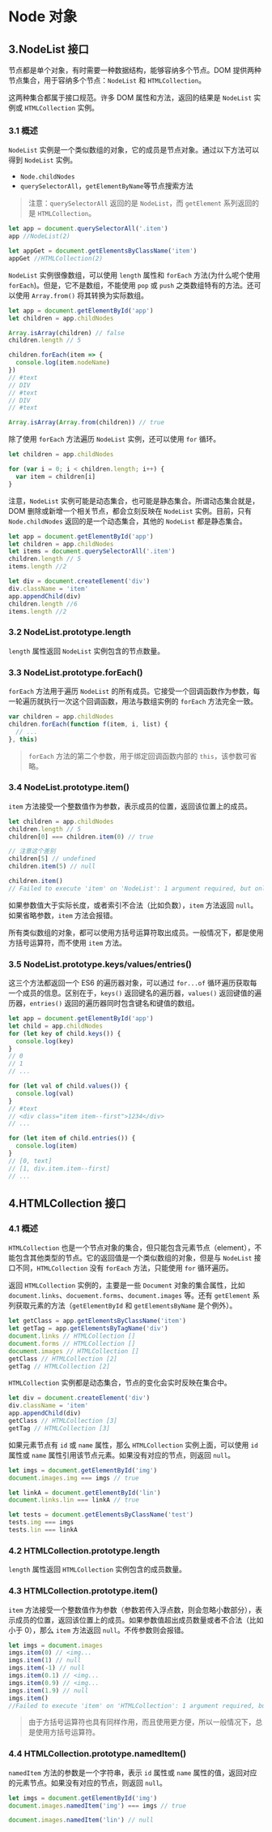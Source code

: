 # Node 对象

## 3.NodeList 接口

节点都是单个对象，有时需要一种数据结构，能够容纳多个节点。DOM 提供两种节点集合，用于容纳多个节点：`NodeList` 和 `HTMLCollection`。

这两种集合都属于接口规范。许多 DOM 属性和方法，返回的结果是 `NodeList` 实例或 `HTMLCollection` 实例。

### 3.1 概述

`NodeList` 实例是一个类似数组的对象，它的成员是节点对象。通过以下方法可以得到 `NodeList` 实例。

- `Node.childNodes`
- `querySelectorAll`，`getElementByName`等节点搜索方法

> 注意：`querySelectorAll` 返回的是 `NodeList`，而 `getElement` 系列返回的是 `HTMLCollection`。

```js
let app = document.querySelectorAll('.item')
app //NodeList(2)

let appGet = document.getElementsByClassName('item')
appGet //HTMLCollection(2)
```

`NodeList` 实例很像数组，可以使用 `length` 属性和 `forEach` 方法(为什么呢个使用 `forEach`)。但是，它不是数组，不能使用 `pop` 或 `push` 之类数组特有的方法。还可以使用 `Array.from()` 将其转换为实际数组。

```javascript
let app = document.getElementById('app')
let children = app.childNodes

Array.isArray(children) // false
children.length // 5

children.forEach(item => {
  console.log(item.nodeName)
})
// #text
// DIV
// #text
// DIV
// #text

Array.isArray(Array.from(children)) // true
```

除了使用 `forEach` 方法遍历 `NodeList` 实例，还可以使用 `for` 循环。

```javascript
let children = app.childNodes

for (var i = 0; i < children.length; i++) {
  var item = children[i]
}
```

注意，`NodeList` 实例可能是动态集合，也可能是静态集合。所谓动态集合就是，DOM 删除或新增一个相关节点，都会立刻反映在 `NodeList` 实例。目前，只有 `Node.childNodes` 返回的是一个动态集合，其他的 `NodeList` 都是静态集合。

```javascript
let app = document.getElementById('app')
let children = app.childNodes
let items = document.querySelectorAll('.item')
children.length // 5
items.length //2

let div = document.createElement('div')
div.className = 'item'
app.appendChild(div)
children.length //6
items.length //2
```

### 3.2 NodeList.prototype.length

`length` 属性返回 `NodeList` 实例包含的节点数量。

### 3.3 NodeList.prototype.forEach()

`forEach` 方法用于遍历 `NodeList` 的所有成员。它接受一个回调函数作为参数，每一轮遍历就执行一次这个回调函数，用法与数组实例的 `forEach` 方法完全一致。

```javascript
var children = app.childNodes
children.forEach(function f(item, i, list) {
  // ...
}, this)
```

> `forEach` 方法的第二个参数，用于绑定回调函数内部的 `this`，该参数可省略。

### 3.4 NodeList.prototype.item()

`item` 方法接受一个整数值作为参数，表示成员的位置，返回该位置上的成员。

```js
let children = app.childNodes
children.length // 5
children[0] === children.item(0) // true

// 注意这个差别
children[5] // undefined
children.item(5) // null

children.item()
// Failed to execute 'item' on 'NodeList': 1 argument required, but only 0 present.
```

如果参数值大于实际长度，或者索引不合法（比如负数），`item` 方法返回 `null`。如果省略参数，`item` 方法会报错。

所有类似数组的对象，都可以使用方括号运算符取出成员。一般情况下，都是使用方括号运算符，而不使用 `item` 方法。

### 3.5 NodeList.prototype.keys/values/entries()

这三个方法都返回一个 ES6 的遍历器对象，可以通过 `for...of` 循环遍历获取每一个成员的信息。区别在于，`keys()` 返回键名的遍历器，`values()` 返回键值的遍历器，`entries()` 返回的遍历器同时包含键名和键值的数组。

```javascript
let app = document.getElementById('app')
let child = app.childNodes
for (let key of child.keys()) {
  console.log(key)
}
// 0
// 1
// ...

for (let val of child.values()) {
  console.log(val)
}
// #text
// <div class="item item--first">1234</div>
// ...

for (let item of child.entries()) {
  console.log(item)
}
// [0, text]
// [1, div.item.item--first]
// ...
```

## 4.HTMLCollection 接口

### 4.1 概述

`HTMLCollection` 也是一个节点对象的集合，但只能包含元素节点（element），不能包含其他类型的节点。它的返回值是一个类似数组的对象，但是与 `NodeList` 接口不同，`HTMLCollection` 没有 `forEach` 方法，只能使用 `for` 循环遍历。

返回 `HTMLCollection` 实例的，主要是一些 `Document` 对象的集合属性，比如 `document.links`、`docuement.forms`、`document.images` 等。还有 `getElement` 系列获取元素的方法（`getElementById` 和 `getElementsByName` 是个例外）。

```js
let getClass = app.getElementsByClassName('item')
let getTag = app.getElementsByTagName('div')
document.links // HTMLCollection []
document.forms // HTMLCollection []
document.images // HTMLCollection []
getClass // HTMLCollection [2]
getTag // HTMLCollection [2]
```

`HTMLCollection` 实例都是动态集合，节点的变化会实时反映在集合中。

```js
let div = document.createElement('div')
div.className = 'item'
app.appendChild(div)
getClass // HTMLCollection [3]
getTag // HTMLCollection [3]
```

如果元素节点有 `id` 或 `name` 属性，那么 `HTMLCollection` 实例上面，可以使用 `id` 属性或 `name` 属性引用该节点元素。如果没有对应的节点，则返回 `null`。

```js
let imgs = document.getElementById('img')
document.images.img === imgs // true

let linkA = document.getElementById('lin')
document.links.lin === linkA // true

let tests = document.getElementsByClassName('test')
tests.img === imgs
tests.lin === linkA
```

### 4.2 HTMLCollection.prototype.length

`length` 属性返回 `HTMLCollection` 实例包含的成员数量。

### 4.3 HTMLCollection.prototype.item()

`item` 方法接受一个整数值作为参数（参数若传入浮点数，则会忽略小数部分），表示成员的位置，返回该位置上的成员。如果参数值超出成员数量或者不合法（比如小于 0），那么 `item` 方法返回 `null`。不传参数则会报错。

```javascript
let imgs = document.images
imgs.item(0) // <img...
imgs.item(1) // null
imgs.item(-1) // null
imgs.item(0.1) // <img...
imgs.item(0.9) // <img...
imgs.item(1.9) // null
imgs.item()
//Failed to execute 'item' on 'HTMLCollection': 1 argument required, but only 0 present.
```

> 由于方括号运算符也具有同样作用，而且使用更方便，所以一般情况下，总是使用方括号运算符。

### 4.4 HTMLCollection.prototype.namedItem()

`namedItem` 方法的参数是一个字符串，表示 `id` 属性或 `name` 属性的值，返回对应的元素节点。如果没有对应的节点，则返回 `null`。

```javascript
let imgs = document.getElementById('img')
document.images.namedItem('img') === imgs // true

document.images.namedItem('lin') // null
```
